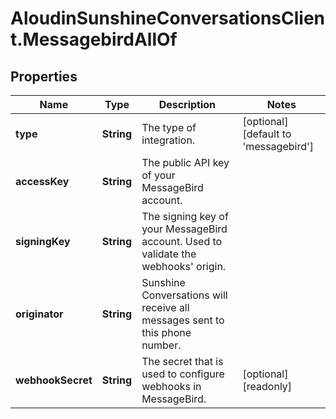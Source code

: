 # AloudinSunshineConversationsClient.MessagebirdAllOf

## Properties

Name | Type | Description | Notes
------------ | ------------- | ------------- | -------------
**type** | **String** | The type of integration. | [optional] [default to &#39;messagebird&#39;]
**accessKey** | **String** | The public API key of your MessageBird account. | 
**signingKey** | **String** | The signing key of your MessageBird account. Used to validate the webhooks&#39; origin. | 
**originator** | **String** | Sunshine Conversations will receive all messages sent to this phone number. | 
**webhookSecret** | **String** | The secret that is used to configure webhooks in MessageBird. | [optional] [readonly] 


